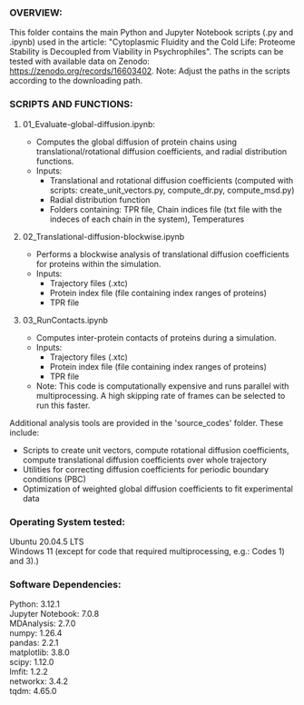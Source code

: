 ### OVERVIEW:
This folder contains the main Python and Jupyter Notebook scripts (.py and .ipynb) used in the article: "Cytoplasmic Fluidity and the Cold Life: Proteome Stability is Decoupled from Viability in Psychrophiles". 
The scripts can be tested with available data on Zenodo: https://zenodo.org/records/16603402.
Note: Adjust the paths in the scripts according to the downloading path.

### SCRIPTS AND FUNCTIONS:

1) 01_Evaluate-global-diffusion.ipynb:
   - Computes the global diffusion of protein chains using translational/rotational diffusion coefficients, and radial distribution functions.
   - Inputs:
     - Translational and rotational diffusion coefficients (computed with scripts: create_unit_vectors.py, compute_dr.py, compute_msd.py)
     - Radial distribution function
     - Folders containing: TPR file, Chain indices file (txt file with the indeces of each chain in the system), Temperatures

2) 02_Translational-diffusion-blockwise.ipynb
   - Performs a blockwise analysis of translational diffusion coefficients for proteins within the simulation.
   - Inputs:
     - Trajectory files (.xtc)
     - Protein index file (file containing index ranges of proteins)
     - TPR file

3) 03_RunContacts.ipynb
   - Computes inter-protein contacts of proteins during a simulation.
   - Inputs:
     - Trajectory files (.xtc)
     - Protein index file (file containing index ranges of proteins)
     - TPR file
    - Note: This code is computationally expensive and runs parallel with multiprocessing. A high skipping rate of frames can be 
      selected to run this faster.

Additional analysis tools are provided in the 'source_codes' folder. These include:
- Scripts to create unit vectors, compute rotational diffusion coefficients, compute translational diffusion coefficients over whole trajectory
- Utilities for correcting diffusion coefficients for periodic boundary conditions (PBC)
- Optimization of weighted global diffusion coefficients to fit experimental data

### Operating System tested:
Ubuntu 20.04.5 LTS  
Windows 11 (except for code that required multiprocessing, e.g.: Codes 1) and 3).)

### Software Dependencies:
Python: 3.12.1  
Jupyter Notebook: 7.0.8  
MDAnalysis: 2.7.0  
numpy: 1.26.4  
pandas: 2.2.1  
matplotlib: 3.8.0   
scipy: 1.12.0  
lmfit: 1.2.2  
networkx: 3.4.2  
tqdm: 4.65.0  


